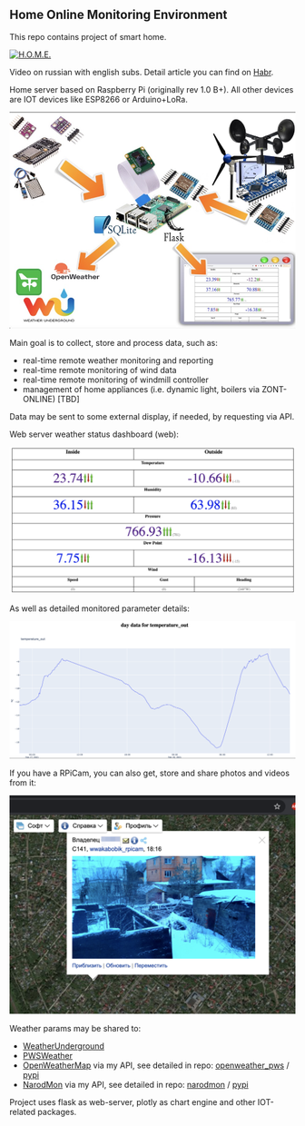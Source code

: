 ## Home Online Monitoring Environment

This repo contains project of smart home.

[![H.O.M.E.](https://img.youtube.com/vi/eQUUWfOznbs/0.jpg)](https://www.youtube.com/watch?v=eQUUWfOznbs)

Video on russian with english subs. Detail article you can find on [Habr](https://habr.com/ru/post/543146/). 

Home server based on Raspberry Pi (originally rev 1.0 B+).
All other devices are IOT devices like ESP8266 or Arduino+LoRa.

![HOME. concept](https://github.com/wwakabobik/home/blob/master/screenshots/home_concept.jpeg)

Main goal is to collect, store and process data, such as:
- real-time remote weather monitoring and reporting
- real-time remote monitoring of wind data
- real-time remote monitoring of windmill controller
- management of home appliances (i.e. dynamic light, boilers via ZONT-ONLINE) [TBD]

Data may be sent to some external display, if needed, by requesting via API.

Web server weather status dashboard (web):

![HOME dashboard](https://github.com/wwakabobik/home/blob/master/screenshots/home_dashboard.png)

As well as detailed monitored parameter details:

![HOME dashboard](https://github.com/wwakabobik/home/blob/master/screenshots/home_chart.png)

If you have a RPiCam, you can also get, store and share photos and videos from it:

![HOME camera](https://github.com/wwakabobik/home/blob/master/screenshots/home_camera.png)

Weather params may be shared to:
- [WeatherUnderground](https://www.wunderground.com/)
- [PWSWeather](https://www.pwsweather.com/)
- [OpenWeatherMap](https://openweathermap.org/) via my API, see detailed in repo: [openweather_pws](https://github.com/wwakabobik/openweather_pws) / [pypi](https://pypi.org/project/openweather-pws/)
- [NarodMon](https://narodmon.ru/) via my API, see detailed in repo: [narodmon](https://github.com/wwakabobik/narodmon) / [pypi](https://pypi.org/project/narodmon-python-api/)

Project uses flask as web-server, plotly as chart engine and other IOT-related packages.


